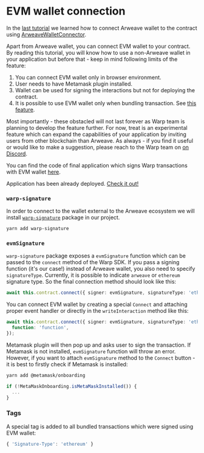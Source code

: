 # EVM wallet connection

In the [last tutorial](https://academy.warp.cc/tutorials/ardit/application/initialization#wallet-connection) we learned how to connect Arweave wallet to the contract using [ArweaveWalletConnector](https://github.com/jfbeats/ArweaveWalletConnector).

Apart from Arweave wallet, you can connect EVM wallet to your contract. By reading this tutorial, you will know how to use a non-Arweave wallet in your application but before that - keep in mind following limits of the feature:

1. You can connect EVM wallet only in browser environment.
2. User needs to have Metamask plugin installed.
3. Wallet can be used for signing the interactions but not for deploying the contract.
4. It is possible to use EVM wallet only when bundling transaction. See [this feature](https://academy.warp.cc/features/bundled-interactions).

Most importantly - these obstacled will not last forever as Warp team is planning to develop the feature further. For now, treat is an experimental feature which can expand the capabilities of your application by inviting users from other blockchain than Arweave. As always - if you find it useful or would like to make a suggestion, please reach to the Warp team on [on Discord](https://discord.com/invite/PVxBZKFr46).

You can find the code of final application which signs Warp transactions with EVM wallet [here](https://github.com/warp-contracts/academy/tree/main/warp-academy-ardit/final/app).

Application has been already deployed. [Check it out!](link)

### `warp-signature`

In order to connect to the wallet external to the Arweave ecosystem we will install [`warp-signature`](https://www.npmjs.com/package/warp-signature) package in our project.

```sh
yarn add warp-signature
```

### `evmSignature`

`warp-signature` package exposes a `evmSignature` function which can be passed to the `connect` method of the Warp SDK. If you pass a signing function (it's our case!) instead of Arweave wallet, you also need to specify `signatureType`. Currently, it is possible to indicate `arweave` or `ethereum` signature type. So the final connection method should look like this:

```ts
await this.contract.connect({ signer: evmSignature, signatureType: 'ethereum' });
```

You can connect EVM wallet by creating a special `Connect` and attaching proper event handler or directly in the `writeInteraction` method like this:

```ts
await this.contract.connect({ signer: evmSignature, signatureType: 'ethereum' }).writeInteraction({
  function: 'function',
});
```

Metamask plugin will then pop up and asks user to sign the transaction. If Metamask is not installed, `evmSignature` function will throw an error. However, if you want to attach `evmSignature` method to the `Connect` button - it is best to firstly check if Metamask is installed:

```sh
yarn add @metamask/onboarding
```

```ts
if (!MetaMaskOnboarding.isMetaMaskInstalled()) {
  ...
}
```

### Tags

A special tag is added to all bundled transactions which were signed using EVM wallet:

```ts
{ 'Signature-Type': 'ethereum' }
```
